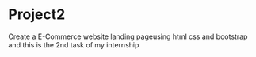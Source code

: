 # Project2
Create a E-Commerce website landing pageusing html css and bootstrap and this is the 2nd task of my internship
